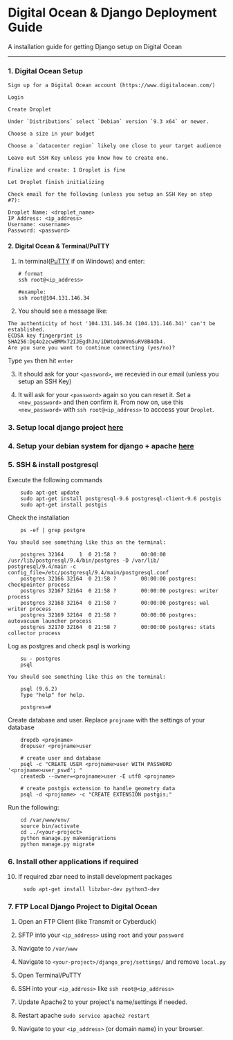 # Digital Ocean & Django Deployment Guide

A installation guide for getting Django setup on Digital Ocean

----------


### 1. Digital Ocean Setup
    Sign up for a Digital Ocean account (https://www.digitalocean.com/)

    Login

    Create Droplet

    Under `Distributions` select `Debian` version `9.3 x64` or newer.

    Choose a size in your budget

    Choose a `datacenter region` likely one close to your target audience

    Leave out SSH Key unless you know how to create one.

    Finalize and create: 1 Droplet is fine

    Let Droplet finish initializing

    Check email for the following (unless you setup an SSH Key on step #7):

```
Droplet Name: <droplet_name>
IP Address: <ip_address>
Username: <username>
Password: <password>
``` 


#### 2. Digital Ocean & Terminal/PuTTY

1. In terminal([PuTTY](http://www.putty.org/) if on Windows) and enter:
     ```
     # format
     ssh root@<ip_address>

     #example:
     ssh root@104.131.146.34
     ```

2. You should see a message like:
```
The authenticity of host '104.131.146.34 (104.131.146.34)' can't be established.
ECDSA key fingerprint is SHA256:Dg4o2zcwBMMx72IJEgdhJm/iDWtoQzWVmSuRV8B4db4.
Are you sure you want to continue connecting (yes/no)?   
```
Type `yes` then hit `enter`

3. It should ask for your `<password>`, we recevied in our email (unless you setup an SSH Key)

4. It will ask for your `<password>` again so you can reset it. Set a `<new_password>` and then confirm it. From now on, use this `<new_password>` with `ssh root@<ip_address>` to acccess your `Droplet`.
 

### 3. Setup local django project [here](./django_postgresql.md)

### 4. Setup your debian system for django + apache [here](./debian_django_apache2.md)


### 5. SSH & install postgresql

Execute the following commands
```
    sudo apt-get update
    sudo apt-get install postgresql-9.6 postgresql-client-9.6 postgis
    sudo apt-get install postgis
```

Check the installation
```
    ps -ef | grep postgre
```
    You should see something like this on the terminal:
```
    postgres 32164     1  0 21:58 ?        00:00:00 /usr/lib/postgresql/9.4/bin/postgres -D /var/lib/   postgresql/9.4/main -c config_file=/etc/postgresql/9.4/main/postgresql.conf
    postgres 32166 32164  0 21:58 ?        00:00:00 postgres: checkpointer process
    postgres 32167 32164  0 21:58 ?        00:00:00 postgres: writer process
    postgres 32168 32164  0 21:58 ?        00:00:00 postgres: wal writer process
    postgres 32169 32164  0 21:58 ?        00:00:00 postgres: autovacuum launcher process
    postgres 32170 32164  0 21:58 ?        00:00:00 postgres: stats collector process
``` 

Log as postgres and check psql is working
```
    su - postgres
    psql
```
    You should see something like this on the terminal:
```
    psql (9.6.2)
    Type "help" for help.

    postgres=#
``` 

Create database and user. Replace `projname` with the settings of your database
```
    dropdb <projname>
    dropuser <projname>user

    # create user and database
    psql -c "CREATE USER <projname>user WITH PASSWORD '<projname>user_pswd'; "
    createdb --owner=<projname>user -E utf8 <projname>

    # create postgis extension to handle geometry data
    psql -d <projname> -c "CREATE EXTENSION postgis;"
```

Run the following:
```
    cd /var/www/env/
    source bin/activate
    cd ../<your-project>
    python manage.py makemigrations
    python manage.py migrate
```



### 6. Install other applications if required

10. If required zbar need to install development packages 
```
     sudo apt-get install libzbar-dev python3-dev
``` 


### 7. FTP Local Django Project to Digital Ocean

1. Open an FTP Client (like Transmit or Cyberduck)

2. SFTP into your `<ip_address>` using `root` and your `password`

11. Navigate to `/var/www`

12. Navigate to `<your-project>/django_proj/settings/` and remove `local.py`

13. Open Terminal/PuTTY

14. SSH into your `<ip_address>` like `ssh root@<ip_address>` 

15. Update Apache2 to your project's name/settings if needed.

10. Restart apache `sudo service apache2 restart`

11. Navigate to your `<ip_address>` (or domain name) in your browser.
